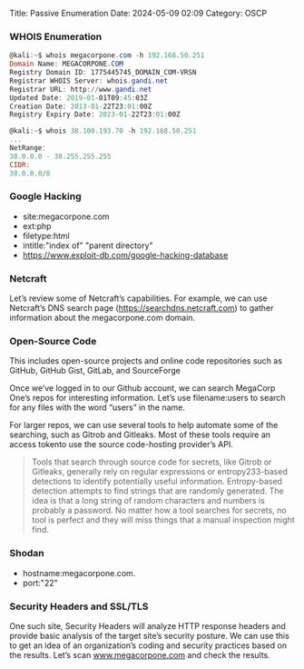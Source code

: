 Title: Passive Enumeration
Date: 2024-05-09 02:09
Category: OSCP


### WHOIS Enumeration

```powershell
@kali:~$ whois megacorpone.com -h 192.168.50.251
Domain Name: MEGACORPONE.COM
Registry Domain ID: 1775445745_DOMAIN_COM-VRSN
Registrar WHOIS Server: whois.gandi.net
Registrar URL: http://www.gandi.net
Updated Date: 2019-01-01T09:45:03Z
Creation Date: 2013-01-22T23:01:00Z
Registry Expiry Date: 2023-01-22T23:01:00Z

@kali:~$ whois 38.100.193.70 -h 192.168.50.251
...
NetRange:
38.0.0.0 - 38.255.255.255
CIDR:
38.0.0.0/8
```

### Google Hacking

- site:megacorpone.com
- ext:php
- filetype:html
- intitle:"index of" "parent directory"
- https://www.exploit-db.com/google-hacking-database

### Netcraft

Let’s review some of Netcraft’s capabilities. For example, we can use Netcraft’s DNS search page
(https://searchdns.netcraft.com) to gather information about the megacorpone.com domain.

### Open-Source Code

This includes open-source projects and online code repositories such as GitHub, GitHub Gist, GitLab, and SourceForge

Once we’ve logged in to our Github account, we can search MegaCorp One’s repos for interesting
information. Let’s use filename:users to search for any files with the word “users” in the name.

For larger repos, we can use several tools to
help automate some of the searching, such as Gitrob and Gitleaks. Most of these tools
require an access tokento use the source code-hosting provider’s API.

> Tools that search through source code for secrets, like Gitrob or Gitleaks,
  generally rely on regular expressions or entropy233-based detections to identify
  potentially useful information. Entropy-based detection attempts to find strings
  that are randomly generated. The idea is that a long string of random characters
  and numbers is probably a password. No matter how a tool searches for secrets,
  no tool is perfect and they will miss things that a manual inspection might find.

### Shodan


-  hostname:megacorpone.com.
- port:"22"

### Security Headers and SSL/TLS

One such site, Security Headers will analyze HTTP response headers and provide basic
analysis of the target site’s security posture. We can use this to get an idea of an organization’s
coding and security practices based on the results.
Let’s scan www.megacorpone.com and check the results.
